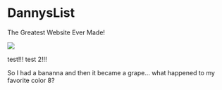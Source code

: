 DannysList
==========

The Greatest Website Ever Made!


![](https://www.google.com/images/srpr/logo11w.png)

test!!!
test 2!!!


So I had a bananna and then it became a grape... what happened to my favorite color 8?
